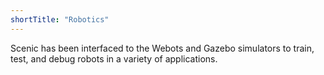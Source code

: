 ```yaml
---
shortTitle: "Robotics"
---
```

<p>
    Scenic has been interfaced to the Webots and Gazebo simulators to train, test, and debug robots in a variety of applications.
</p>
